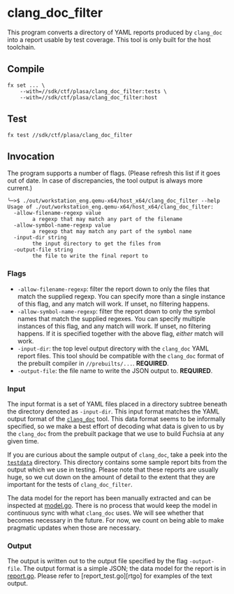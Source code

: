 # clang_doc_filter

This program converts a directory of YAML reports produced by `clang_doc` into
a report usable by test coverage.  This tool is only built for the host
toolchain.

## Compile

```
fx set ... \
    --with=//sdk/ctf/plasa/clang_doc_filter:tests \
    --with=//sdk/ctf/plasa/clang_doc_filter:host
```

## Test

```
fx test //sdk/ctf/plasa/clang_doc_filter
```

## Invocation

The program supports a number of flags. (Please refresh this list if it goes
out of date. In case of discrepancies, the tool output is always more current.)

```
╰─>$ ./out/workstation_eng.qemu-x64/host_x64/clang_doc_filter --help
Usage of ./out/workstation_eng.qemu-x64/host_x64/clang_doc_filter:
  -allow-filename-regexp value
        a regexp that may match any part of the filename
  -allow-symbol-name-regexp value
        a regexp that may match any part of the symbol name
  -input-dir string
        the input directory to get the files from
  -output-file string
        the file to write the final report to
```

### Flags

* `-allow-filename-regexp`: filter the report down to only the files that match
    the supplied regexp.  You can specify more than a single instance of this
    flag, and any match will work.  If unset, no filtering happens.
* `-allow-symbol-name-regexp`: filter the report down to only the symbol names
    that match the supplied regexes.  You can specify multiple instances of
    this flag, and any match will work. If unset, no filtering happens.  If it
    is specified together with the above flag, *either* match will work.
* `-input-dir`: the top level output directory with the `clang_doc` YAML report
    files.  This tool should be compatible with the `clang_doc` format of the
    prebuilt compiler in `//prebuilts/...`.  **REQUIRED**.
* `-output-file`: the file name to write the JSON output to.  **REQUIRED**.

### Input

The input format is a set of YAML files placed in a directory subtree beneath
the directory denoted as `-input-dir`. This input format matches the YAML output
format of the [`clang_doc`][cd] tool.  This data format seems to be informally
specified, so we make a best effort of decoding what data is given to us by
the `clang_doc` from the prebuilt package that we use to build Fuchsia at any
given time.

[cd]: https://clang.llvm.org/extra/clang-doc.html

If you are curious about the sample output of `clang_doc`, take a peek into the
[`testdata`][td] directory.  This directory contains some sample report bits
from the output which we use in testing. Please note that these reports are
usually huge, so we cut down on the amount of detail to the extent that they
are important for the tests of `clang_doc_filter`.

The data model for the report has been manually extracted and can be inspected
at [model.go][modgo]. There is no process that would keep the model in
continuous sync with what `clang_doc` uses. We will see whether that becomes
necessary in the future. For now, we count on being able to make pragmatic
updates when those are necessary.

[td]: testdata/
[modgo]: model.go


### Output

The output is written out to the output file specified by the flag
`-output-file`.  The output format is a simple JSON; the data model for the
report is in [report.go][rgo].  Please refer to [report_test.go][rtgo] for
examples of the text output.

[rgo]: report.go
[rgo]: report_test.go




